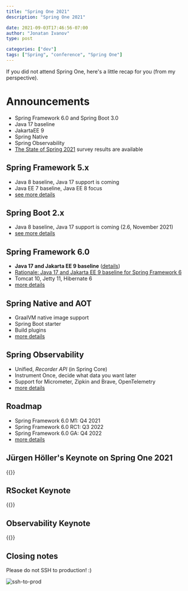```yaml
---
title: "Spring One 2021"
description: "Spring One 2021"

date: 2021-09-03T17:46:56-07:00
author: "Jonatan Ivanov"
type: post

categories: ["dev"]
tags: ["Spring", "conference", "Spring One"]
---
```


If you did not attend Spring One, here's a little recap for you (from my perspective).

# Announcements
- Spring Framework 6.0 and Spring Boot 3.0
- Java 17 baseline
- JakartaEE 9
- Spring Native
- Spring Observability
- [The State of Spring 2021](https://tanzu.vmware.com/content/blog/state-of-spring-2021-survey) survey results are available

<!--more-->

## Spring Framework 5.x
- Java 8 baseline, Java 17 support is coming
- Java EE 7 baseline, Java EE 8 focus
- [see more details](https://twitter.com/jonatan_ivanov/status/1433072185531191301)

## Spring Boot 2.x
- Java 8 baseline, Java 17 support is coming (2.6, November 2021)
- [see more details](https://twitter.com/jonatan_ivanov/status/1433072185531191301)

## Spring Framework 6.0
- **Java 17 and Jakarta EE 9 baseline** ([details](https://twitter.com/jonatan_ivanov/status/1433073488110047235))
- [Rationale: Java 17 and Jakarta EE 9 baseline for Spring Framework 6](https://spring.io/blog/2021/09/02/a-java-17-and-jakarta-ee-9-baseline-for-spring-framework-6)
- Tomcat 10, Jetty 11, Hibernate 6
- [more details](https://twitter.com/jonatan_ivanov/status/1433072883253661697)

## Spring Native and AOT
- GraalVM native image support
- Spring Boot starter
- Build plugins
- [more details](https://twitter.com/jonatan_ivanov/status/1433074263225823235)

## Spring Observability
- Unified, *Recorder API* (in Spring Core)
- Instrument Once, decide what data you want later
- Support for Micrometer, Zipkin and Brave, OpenTelemetry
- [more details](https://twitter.com/jonatan_ivanov/status/1433075219904667650)

## Roadmap
- Spring Framework 6.0 M1: Q4 2021
- Spring Framework 6.0 RC1: Q3 2022
- Spring Framework 6.0 GA: Q4 2022
- [more details](https://twitter.com/jonatan_ivanov/status/1433113967228964865)

## Jürgen Höller's Keynote on Spring One 2021

{{<youtube O0-IhAKnkWM>}}
<br>

## RSocket Keynote

{{<youtube W7j4aJLusRY>}}
<br>

## Observability Keynote

{{<youtube QMCYmaPa_14>}}
<br>

## Closing notes

Please do not SSH to production! :)

![ssh-to-prod](https://pbs.twimg.com/media/E-aEApFVQAEgUB0?format=jpg)
